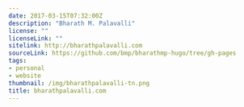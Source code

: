 ```yaml
---
date: 2017-03-15T07:32:00Z
description: "Bharath M. Palavalli"
license: ""
licenseLink: ""
sitelink: http://bharathpalavalli.com
sourceLink: https://github.com/bmp/bharathmp-hugo/tree/gh-pages
tags:
- personal
- website
thumbnail: /img/bharathpalavalli-tn.png
title: bharathpalavalli.com
---
```



